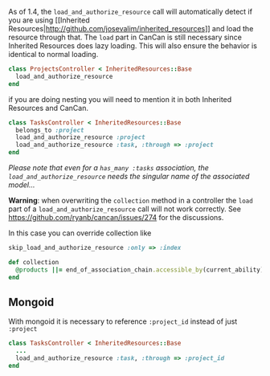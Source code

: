 As of 1.4, the `load_and_authorize_resource` call will automatically detect if you are using [[Inherited Resources|http://github.com/josevalim/inherited_resources]] and load the resource through that. The `load` part in CanCan is still necessary since Inherited Resources does lazy loading. This will also ensure the behavior is identical to normal loading.

```ruby
class ProjectsController < InheritedResources::Base
  load_and_authorize_resource
end
```

if you are doing nesting you will need to mention it in both Inherited Resources and CanCan.

```ruby
class TasksController < InheritedResources::Base
  belongs_to :project
  load_and_authorize_resource :project
  load_and_authorize_resource :task, :through => :project
end
```
_Please note that even for a `has_many :tasks` association, the `load_and_authorize_resource` needs the singular name of the associated model..._

**Warning**: when overwriting the `collection` method in a controller the `load` part of a `load_and_authorize_resource` call will not work correctly. See https://github.com/ryanb/cancan/issues/274 for the discussions. 

In this case you can override collection like
```ruby
skip_load_and_authorize_resource :only => :index

def collection
  @products ||= end_of_association_chain.accessible_by(current_ability).paginate(:page => params[:page], :per_page => 10)
end
```

## Mongoid
With mongoid it is necessary to reference `:project_id` instead of just `:project`

```ruby
class TasksController < InheritedResources::Base
  ...
  load_and_authorize_resource :task, :through => :project_id
end
```